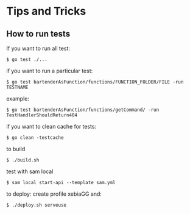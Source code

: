 # Tips and Tricks 

## How to run tests

If you want to run all test: 

```
$ go test ./...

```

if you want to run a particular test:

```
$ go test bartenderAsFunction/functions/FUNCTION_FOLDER/FILE -run TESTNAME

```

example:

```
$ go test bartenderAsFunction/functions/getCommand/ -run TestHandlerShouldReturn404

```

if you want to clean cache for tests:

```
$ go clean -testcache

```

to build 
 
```
$ ./build.sh

```

test with sam local

```
$ sam local start-api --template sam.yml
```

to deploy: create profile xebiaGG and:

```
$ ./deploy.sh serveuse
```
